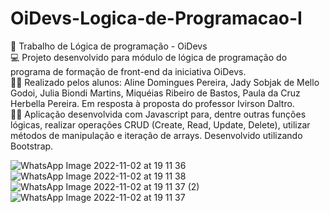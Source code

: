 # OiDevs-Logica-de-Programacao-I
:wave: Trabalho de Lógica de programação - OiDevs <br>
:computer: Projeto desenvolvido para módulo de lógica de programação do programa de formação de front-end da iniciativa OiDevs. <br>
:technologist: Realizado pelos alunos: Aline Domingues Pereira, Jady Sobjak de Mello Godoi, Julia Biondi Martins, Miquéias Ribeiro de Bastos, Paula da Cruz Herbella Pereira. Em resposta à proposta do professor Ivirson Daltro. <br>
:woman_technologist: Aplicação desenvolvida com Javascript para, dentre outras funções lógicas, realizar operações CRUD (Create, Read, Update, Delete), utilizar métodos de manipulação e iteração de arrays. Desenvolvido utilizando Bootstrap. <br>

![WhatsApp Image 2022-11-02 at 19 11 36](https://user-images.githubusercontent.com/100867312/199613553-a203c717-5ec1-4d40-9cb7-fbf0f1da2205.jpeg)
![WhatsApp Image 2022-11-02 at 19 11 38](https://user-images.githubusercontent.com/100867312/199613559-271cfe1b-2ae5-4075-8b2a-c079ba55f60a.jpeg)
![WhatsApp Image 2022-11-02 at 19 11 37 (2)](https://user-images.githubusercontent.com/100867312/199613556-496ada67-3ff2-42ce-829d-8fbc92777e89.jpeg)
![WhatsApp Image 2022-11-02 at 19 11 37](https://user-images.githubusercontent.com/100867312/199613557-c61d25c8-49ae-480d-b730-e878c2546df7.jpeg)

